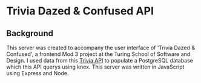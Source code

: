 # Trivia Dazed & Confused API


## Background

This server was created to accompany the user interface of 'Trivia Dazed & Confused', a frontend Mod 3 project at the Turing School of Software and Design. I used data from this [Trivia API](https://trivia.willfry.co.uk/) to populate a PostgreSQL database which this API querys using knex. This server was written in JavaScript using Express and Node.